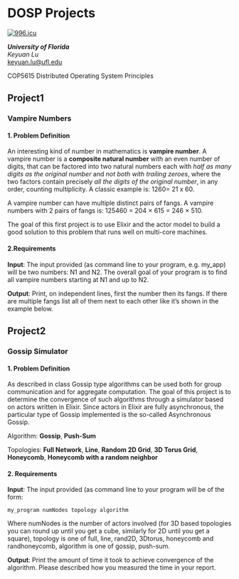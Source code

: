 # DOSP Projects

[![996.icu](https://img.shields.io/badge/link-996.icu-red.svg)](https://996.icu)

***University of Florida***  
*Keyuan Lu*  
keyuan.lu@ufl.edu

COP5615 Distributed Operating System Principles

## Project1

### Vampire Numbers

#### 1. Problem Definition  

An interesting kind of number in mathematics is **vampire number**. A vampire number is a **composite natural number**  with an even number of digits, that can be factored into two natural numbers each with *half as many digits as the original number* and *not both with trailing zeroes*, where the two factors contain precisely *all the digits of the original number*, in any order, counting multiplicity.  A classic example is: 1260= 21 x 60.

A vampire number can have multiple distinct pairs of fangs. A vampire numbers with 2 pairs of fangs is: 125460 = 204 × 615 = 246 × 510.

The goal of this first project is to use Elixir and the actor model to build a good solution to this problem that runs well on multi-core machines.

#### 2.Requirements

**Input**: The input provided (as command line to your program, e.g. my_app) will be two numbers: N1 and N2. The overall goal of your program is to find all vampire numbers starting at N1 and up to N2.

**Output**: Print, on independent lines, first the number then its fangs. If there are multiple fangs list all of them next to each other like it’s shown in the example below.

## Project2

### Gossip Simulator

#### 1. Problem Definition

As described in class Gossip type algorithms can be used both for group communication and for aggregate computation. The goal of this project is to determine the convergence of such algorithms through a simulator based on actors written in Elixir. Since actors in Elixir are fully asynchronous, the particular type of Gossip implemented is the so-called Asynchronous Gossip.  

Algorithm: **Gossip**, **Push-Sum**  

Topologies: **Full Network**, **Line**, **Random 2D Grid**, **3D Torus Grid**, **Honeycomb**, **Honeycomb with a random neighbor**

#### 2. Requirements

**Input**: The input provided (as command line to your program will be of the form:

```command
my_program numNodes topology algorithm
```

Where numNodes is the number of actors involved (for 3D based topologies you can round up until you get a cube, similarly for 2D until you get a square), topology is one of full, line, rand2D, 3Dtorus, honeycomb and randhoneycomb, algorithm is one of gossip, push-sum.

**Output**: Print the amount of time it took to achieve convergence of the algorithm. Please described how you measured the time in your report.
